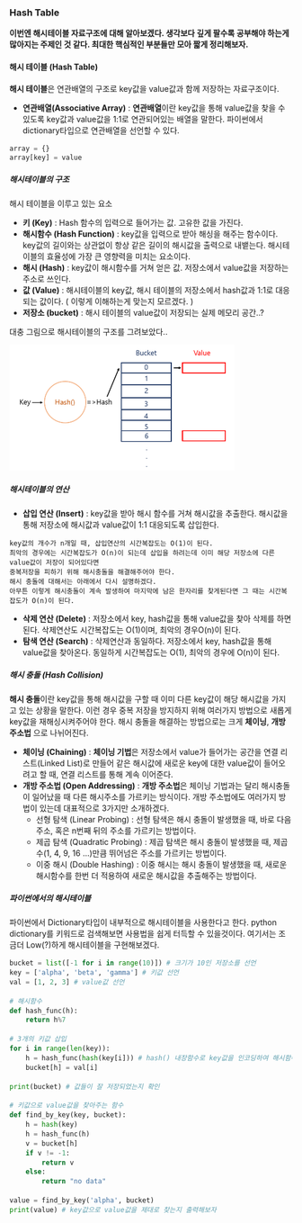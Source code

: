 ### Hash Table

**이번엔 해시테이블 자료구조에 대해 알아보겠다. 생각보다 깊게 팔수록 공부해야 하는게 많아지는 주제인 것 같다. 최대한 핵심적인 부분들만 모아 짧게 정리해보자.** 

#### 해시 테이블 (Hash Table)

**해시 테이블**은 연관배열의 구조로 key값을 value값과 함께 저장하는 자료구조이다.
- **연관배열(Associative Array)**
: **연관배열**이란 key값을 통해 value값을 찾을 수 있도록 key값과 value값을 1:1로 연관되어있는 배열을 말한다. 
파이썬에서 dictionary타입으로 연관배열을 선언할 수 있다.
```python
array = {}
array[key] = value
```

##### 해시테이블의 구조
해시 테이블을 이루고 있는 요소
- **키 (Key)**
: Hash 함수의 입력으로 들어가는 값. 고유한 값을 가진다.
- **해시함수 (Hash Function)**
: key값을 입력으로 받아 해싱을 해주는 함수이다. key값의 길이와는 상관없이 항상 같은 길이의 해시값을 출력으로 내뱉는다. 해시테이블의 효율성에 가장 큰 영향력을 미치는 요소이다.
- **해시 (Hash)**
: key값이 해시함수를 거쳐 얻은 값. 저장소에서 value값을 저장하는 주소로 쓰인다.
- **값 (Value)**
: 해시테이블의 key값, 해시 테이블의 저장소에서 hash값과 1:1로 대응되는 값이다. ( 이렇게 이해하는게 맞는지 모르겠다. )
- **저장소 (bucket)**
: 해시 테이블의 value값이 저장되는 실제 메모리 공간..?

대충 그림으로 해시테이블의 구조를 그려보았다..

<img src = "https://github.com/Wook-2/Breaking_CodingTest/blob/main/image/hash_table.PNG?raw=true" width = "400px">

##### 해시테이블의 연산
- **삽입 연산 (Insert)**
: key값을 받아 해시 함수를 거쳐 해시값을 추출한다. 해시값을 통해 저장소에 해시값과 value값이 1:1 대응되도록 삽입한다. 
```
key값의 개수가 n개일 때, 삽입연산의 시간복잡도는 O(1)이 된다.
최악의 경우에는 시간복잡도가 O(n)이 되는데 삽입을 하려는데 이미 해당 저장소에 다른 value값이 저장이 되어있다면 
중복저장을 피하기 위해 해시충돌을 해결해주어야 한다.
해시 충돌에 대해서는 아래에서 다시 설명하겠다.
아무튼 이렇게 해시충돌이 계속 발생하여 마지막에 남은 한자리를 찾게된다면 그 때는 시간복잡도가 O(n)이 된다.
```
- **삭제 연산 (Delete)**
: 저장소에서 key, hash값을 통해 value값을 찾아 삭제를 하면된다.
삭제연산도 시간복잡도는 O(1)이며, 최악의 경우O(n)이 된다.
- **탐색 연산 (Search)**
: 삭제연산과 동일하다. 저장소에서 key, hash값을 통해 value값을 찾아온다.
동일하게 시간복잡도는 O(1), 최악의 경우에 O(n)이 된다. 

##### 해시 충돌 (Hash Collision)
**해시 충돌**이란 key값을 통해 해시값을 구할 때 이미 다른 key값이 해당 해시값을 가지고 있는 상황을 말한다. 이런 경우 중복 저장을 방지하지 위해 여러가지 방법으로 새롭게 key값을 재해싱시켜주어야 한다.
해시 충돌을 해결하는 방법으로는 크게 **체이닝**, **개방 주소법** 으로 나뉘어진다.
- **체이닝 (Chaining)**
: **체이닝 기법**은 저장소에서 value가 들어가는 공간을 연결 리스트(Linked List)로 만들어 같은 해시값에 새로운 key에 대한 value값이 들어오려고 할 때, 연결 리스트를 통해 계속 이어준다.
- **개방 주소법 (Open Addressing)**
: **개방 주소법**은 체이닝 기법과는 달리 해시충돌이 일어났을 때 다른 해시주소를 가르키는 방식이다. 개방 주소법에도 여러가지 방법이 있는데 대표적으로 3가지만 소개하겠다.
	- 선형 탐색 (Linear Probing)
	: 선형 탐색은 해시 충돌이 발생했을 때, 바로 다음 주소, 혹은 n번째 뒤의 주소를 가르키는 방법이다.
	- 제곱 탐색 (Quadratic Probing)
	: 제곱 탐색은 해시 충돌이 발생했을 때, 제곱수(1, 4, 9, 16 ...)만큼 뛰어넘은 주소를 가르키는 방법이다.
	- 이중 해시 (Double Hashing)
	: 이중 해시는 해시 충돌이 발생했을 때, 새로운 해시함수를 한번 더 적용하여 새로운 해시값을 추출해주는 방법이다.

##### 파이썬에서의 해시테이블
파이썬에서 Dictionary타입이 내부적으로 해시테이블을 사용한다고 한다.
python dictionary를 키워드로 검색해보면 사용법을 쉽게 터득할 수 있을것이다.
여기서는 조금더 Low(?)하게 해시테이블을 구현해보겠다.
```python
bucket = list([-1 for i in range(10)]) # 크기가 10인 저장소를 선언
key = ['alpha', 'beta', 'gamma'] # 키값 선언
val = [1, 2, 3] # value값 선언

# 해시함수
def hash_func(h):
	return h%7

# 3개의 키값 삽입
for i in range(len(key)):
	h = hash_func(hash(key[i])) # hash() 내장함수로 key값을 인코딩하여 해시함수에 넣어줌.
	bucket[h] = val[i]

print(bucket) # 값들이 잘 저장되었는지 확인

# 키값으로 value값을 찾아주는 함수
def find_by_key(key, bucket):
	h = hash(key)
	h = hash_func(h)
	v = bucket[h]
	if v != -1:
		return v
	else:
		return "no data"

value = find_by_key('alpha', bucket)
print(value) # key값으로 value값을 제대로 찾는지 출력해보자

```
